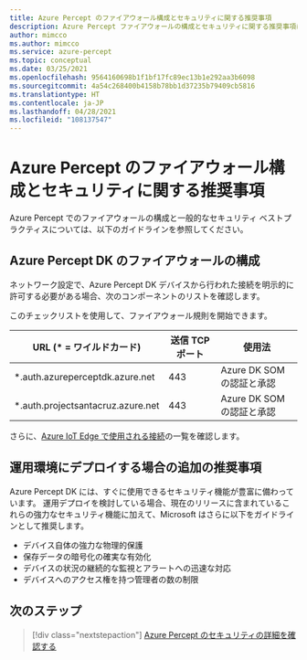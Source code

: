 ```yaml
---
title: Azure Percept のファイアウォール構成とセキュリティに関する推奨事項
description: Azure Percept ファイアウォールの構成とセキュリティに関する推奨事項について詳しく説明します
author: mimcco
ms.author: mimcco
ms.service: azure-percept
ms.topic: conceptual
ms.date: 03/25/2021
ms.openlocfilehash: 9564160698b1f1bf17fc89ec13b1e292aa3b6098
ms.sourcegitcommit: 4a54c268400b4158b78bb1d37235b79409cb5816
ms.translationtype: HT
ms.contentlocale: ja-JP
ms.lasthandoff: 04/28/2021
ms.locfileid: "108137547"
---
```

# <a name="azure-percept-firewall-configuration-and-security-recommendations"></a>Azure Percept のファイアウォール構成とセキュリティに関する推奨事項

Azure Percept でのファイアウォールの構成と一般的なセキュリティ ベストプラクティスについては、以下のガイドラインを参照してください。

## <a name="configuring-firewalls-for-azure-percept-dk"></a>Azure Percept DK のファイアウォールの構成

ネットワーク設定で、Azure Percept DK デバイスから行われた接続を明示的に許可する必要がある場合、次のコンポーネントのリストを確認します。

このチェックリストを使用して、ファイアウォール規則を開始できます。

|URL (* = ワイルドカード)|送信 TCP ポート|使用法|
|-------------------|------------------|---------|
|*.auth.azureperceptdk.azure.net|443|Azure DK SOM の認証と承認|
|*.auth.projectsantacruz.azure.net|443|Azure DK SOM の認証と承認|

さらに、[Azure IoT Edge で使用される接続](../iot-edge/production-checklist.md#allow-connections-from-iot-edge-devices)の一覧を確認します。

## <a name="additional-recommendations-for-deployment-to-production"></a>運用環境にデプロイする場合の追加の推奨事項

Azure Percept DK には、すぐに使用できるセキュリティ機能が豊富に備わっています。 運用デプロイを検討している場合、現在のリリースに含まれているこれらの強力なセキュリティ機能に加えて、Microsoft はさらに以下をガイドラインとして推奨します。

- デバイス自体の強力な物理的保護
- 保存データの暗号化の確実な有効化
- デバイスの状況の継続的な監視とアラートへの迅速な対応
- デバイスへのアクセス権を持つ管理者の数の制限

## <a name="next-steps"></a>次のステップ

> [!div class="nextstepaction"]
> [Azure Percept のセキュリティの詳細を確認する](./overview-percept-security.md)